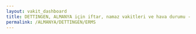 ```yaml
---
layout: vakit_dashboard
title: DETTINGEN, ALMANYA için iftar, namaz vakitleri ve hava durumu - ilçe/eyalet seç
permalink: /ALMANYA/DETTINGEN/ERMS
---
```


<script type="text/javascript">
  var GLOBAL_COUNTRY = 'ALMANYA';
  var GLOBAL_CITY = 'DETTINGEN';
  var GLOBAL_STATE = 'ERMS';
  var lat = 72;
  var lon = 21;
</script>
